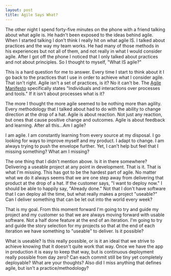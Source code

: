```yaml
--- 
layout: post
title: Agile Says What?
---
```

The other night I spend forty-five minutes on the phone with a friend talking about what agile is.  He hadn't been exposed to the ideas behind agile.  When I started talking I don't think I really hit on what agile IS.  I talked about practices and the way my team works.  He had many of those methods in his experiences but not all of them, and not really in what I would consider agile.  After I got off the phone I noticed that I only talked about practices and not about principles.  So I thought to myself, "What IS agile?"

This is a hard question for me to answer.  Every time I start to think about it I go back to the practices that I use in order to achieve what I consider agile.  That isn't right.  Agile isn't a set of practices, is it?  No it can't be.  The [Agile Manifesto](http://agilemanifesto.org/) specifically states "Individuals and interactions over processes and tools."  If it isn't about processes what is it?

The more I thought the more agile seemed to be nothing more than agility.  Every methodology that I talked about had to do with the ability to change direction at the drop of a hat.  Agile is about reaction.  Not just any reaction, but ones that cause positive change and outcomes.  Agile is about feedback and learning.  After all this...Am I agile?

I am agile.  I am constantly learning from every source at my disposal.  I go looking for ways to improve myself and my product.  I adapt to change.  I am always trying to push the envelope further.  Yet, I can't help but feel that I missing something?  What am I missing?

The one thing that I didn't mention above.  Is it in there somewhere?  Delivering a useable project at any point in development.  That is it.  That is what I'm missing.  This has got to be the hardest part of agile.  No matter what we do it always seems that we are one step away from delivering that product at the drop of a hat.  If the customer says, "I want to deploy now."  I should be able to happily say, "Already done."  Not that I don't have software that I can deploy all the time, but what really makes a project "useable?"  Can I deliver something that can be let out into the world every week?

That is my goal.  From this moment forward I'm going to try and guide my project and my customer so that we are always moving forward with usable software.  Not a half done feature at the end of an iteration.  I'm going to try and guide the story selection for my projects so that at the end of each iteration we have something to "useable" to deliver.  Is it possible?

What is useable?  Is this really possible, or is it an ideal that we strive to achieve knowing that it doesn't quite work that way.  Once we have the app in production it is easy to keep that way, but is continuous deployment really possible from day zero?  Can each commit still be tiny yet completely deployable?  What are your thoughts?  Also did I miss anything that defines agile, but isn't a practice/methodology?
